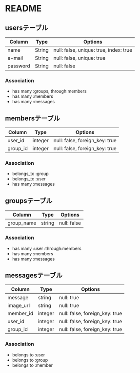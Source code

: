 # README

## usersテーブル
|Column|Type|Options|
|------|----|-------|
|name|String|null: false, unique: true, index: true|
|e-mail|String|null: false, unique: true|
|password|String| null: false|

### Association
- has many :groups, through:members
- has many :members
- has many :messages


## membersテーブル

|Column|Type|Options|
|------|----|-------|
|user_id|integer|null: false, foreign_key: true|
|group_id|integer|null: false, foreign_key: true|

### Association
- belongs_to :group
- belongs_to :user
- has many :messages

## groupsテーブル
|Column|Type|Options|
|------|----|-------|
|group_name|string|null: false |

### Association
- has many :user  :through:members
- has many :members
- has many :messages

## messagesテーブル
|Column|Type|Options|
|------|----|-------|
|message|string|null: true|
|image_url|string|null: true|
|member_id|integer|null: false, foreign_key: true|
|user_id|integer|null: false, foreign_key: true|
|group_id|integer|null: false, foreign_key: true|

### Association
- belongs to :user
- belongs to :group
- belongs to :member